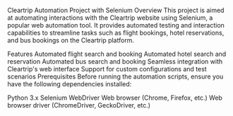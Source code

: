 Cleartrip Automation Project with Selenium
Overview
This project is aimed at automating interactions with the Cleartrip website using Selenium, a popular web automation tool. It provides automated testing and interaction capabilities to streamline tasks such as flight bookings, hotel reservations, and bus bookings on the Cleartrip platform.

Features
Automated flight search and booking
Automated hotel search and reservation
Automated bus search and booking
Seamless integration with Cleartrip's web interface
Support for custom configurations and test scenarios
Prerequisites
Before running the automation scripts, ensure you have the following dependencies installed:

Python 3.x
Selenium WebDriver
Web browser (Chrome, Firefox, etc.)
Web browser driver (ChromeDriver, GeckoDriver, etc.)
	

